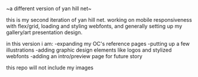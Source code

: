 ~a different version of yan hill net~

this is my second iteration of yan hill net. working on mobile responsiveness
with flex/grid, loading and styling webfonts, and generally setting up my 
gallery/art presentation design.

in this version i am:
-expanding my OC's reference pages
-putting up a few illustrations
-adding graphic design elements like logos and stylized webfonts
-adding an intro/preview page for future story

this repo will not include my images

